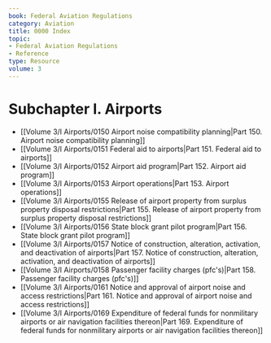 ```yaml
---
book: Federal Aviation Regulations
category: Aviation
title: 0000 Index
topic:
- Federal Aviation Regulations
- Reference
type: Resource
volume: 3
---
```


# Subchapter I. Airports

- [[Volume 3/I Airports/0150 Airport noise compatibility planning|Part 150. Airport noise compatibility planning]]
- [[Volume 3/I Airports/0151 Federal aid to airports|Part 151. Federal aid to airports]]
- [[Volume 3/I Airports/0152 Airport aid program|Part 152. Airport aid program]]
- [[Volume 3/I Airports/0153 Airport operations|Part 153. Airport operations]]
- [[Volume 3/I Airports/0155 Release of airport property from surplus property disposal restrictions|Part 155. Release of airport property from surplus property disposal restrictions]]
- [[Volume 3/I Airports/0156 State block grant pilot program|Part 156. State block grant pilot program]]
- [[Volume 3/I Airports/0157 Notice of construction, alteration, activation, and deactivation of airports|Part 157. Notice of construction, alteration, activation, and deactivation of airports]]
- [[Volume 3/I Airports/0158 Passenger facility charges (pfc's)|Part 158. Passenger facility charges (pfc's)]]
- [[Volume 3/I Airports/0161 Notice and approval of airport noise and access restrictions|Part 161. Notice and approval of airport noise and access restrictions]]
- [[Volume 3/I Airports/0169 Expenditure of federal funds for nonmilitary airports or air navigation facilities thereon|Part 169. Expenditure of federal funds for nonmilitary airports or air navigation facilities thereon]]